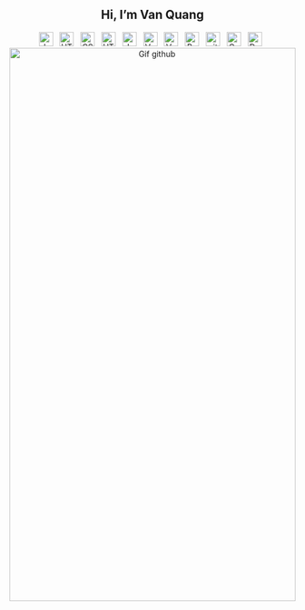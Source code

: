   
<h2 align="center">Hi, I’m Van Quang </h2>  

<!-- https://simpleicons.org/ -->
<div align="center">
  <span><img src="https://img.shields.io/badge/Php-282C34?logo=php&logoColor=F7DF1E" alt="JavaScript logo" title="JavaScript" height="25" /></span>
&nbsp;   
  <span><img src="https://img.shields.io/badge/HTML-282C34?logo=html5&logoColor=E34F26" alt="HTML5 logo" title="HTML5" height="25" /></span>
&nbsp;
  <span><img src="https://img.shields.io/badge/CSS-282C34?logo=css3&logoColor=1572B6" alt="CSS3 logo" title="CSS3" height="25" /></span>
&nbsp; 
  <span><img src="https://img.shields.io/badge/Javascript-282C34?logo=javascript&logoColor=E34F26" alt="HTML5 logo" title="HTML5" height="25" /></span>
&nbsp;
  <span><img src="https://img.shields.io/badge/Laravel-282C34?logo=laravel&logoColor=F7DF1E" alt="JavaScript logo" title="JavaScript" height="25" /></span>
&nbsp;   
  <span><img src="https://img.shields.io/badge/Vue.js-282C34?logo=vue.js&logoColor=4FC08D" alt="Vue.js logo" title="Vue.js" height="25" /></span>
&nbsp;  
  <span><img src="https://img.shields.io/badge/Angular-282C34?logo=angular&logoColor=4FC08D" alt="Vue.js logo" title="Vue.js" height="25" /></span>
&nbsp;     
  <span><img src="https://img.shields.io/badge/Bootstrap-282C34?logo=bootstrap&logoColor=7952B3" alt="Bootstrap logo" title="Bootstrap" height="25" /></span>
&nbsp 
  <span><img src="https://img.shields.io/badge/Git-282C34?logo=git&logoColor=F05032" alt="git logo" title="git" height="25" /></span>
&nbsp; 
  <span ><img  src="https://img.shields.io/badge/Csharp-282C34?logo=Csharp&logoColor=007ACC" alt="Csharp" title="Csharp" height="25" /></span>
&nbsp; 
  <span ><img  src="https://img.shields.io/badge/DotnetFramework-282C34?logo=Dotnet&logoColor=007ACC" alt="Dotnet" title="Dotnet" height="25" /></span>
&nbsp; 
</div> 
<div align="center">
  <img src="https://dev-to-uploads.s3.amazonaws.com/uploads/articles/legnuefb30fdf1owkh98.gif" alt="Gif github" title="Gif github" width="100%" height="50%" />
</div> 

